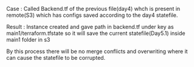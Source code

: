 Case : Called Backend.tf of the previous file(day4) whch is present in remote(S3) which has configs saved according to the day4 statefile. 

Result : Instance created and gave path in backend.tf under key as main1/terraform.tfstate so it will save the current statefile(Day5.1) inside main1 folder in s3 

By this process there will be no merge conflicts and overwriting where it can cause the statefile to be corrupted.